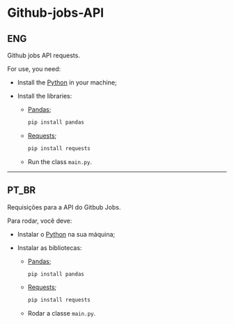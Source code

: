 # Github-jobs-API


## ENG

Github jobs API requests.

For use, you need:

- Install the [Python](https://www.python.org/downloads/) in your machine;  

- Install the libraries:

    - [Pandas](https://pandas.pydata.org/pandas-docs/stable/getting_started/install.html);

        ```python
        pip install pandas
        ```

    - [Requests](https://pypi.org/project/requests/);

        ```python
        pip install requests
        ```

    - Run the class `main.py`.
  
---

## PT_BR

Requisições para a API do Gitbub Jobs.

Para rodar, você deve:

- Instalar o [Python](https://python.org.br/instalacao-windows/) na sua máquina;  

- Instalar as bibliotecas:

    - [Pandas](https://pandas.pydata.org/pandas-docs/stable/getting_started/install.html);

        ```python
        pip install pandas
        ```

    - [Requests](https://pypi.org/project/requests/);

        ```python
        pip install requests
        ```

    - Rodar a classe `main.py`.
